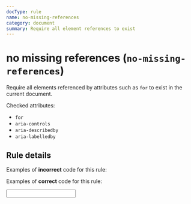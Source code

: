 ```yaml
---
docType: rule
name: no-missing-references
category: document
summary: Require all element references to exist
---
```


# no missing references (`no-missing-references`)

Require all elements referenced by attributes such as `for` to exist in the
current document.

Checked attributes:

- `for`
- `aria-controls`
- `aria-describedby`
- `aria-labelledby`

## Rule details

Examples of **incorrect** code for this rule:

<validate name="incorrect" rules="no-missing-references">
    <label for="missing-input"></label>
    <div aria-labelledby="missing-text"></div>
    <div aria-describedby="missing-text"></div>
</validate>

Examples of **correct** code for this rule:

<validate name="correct" rules="no-missing-references">
    <label for="my-input"></label>
    <div id="verbose-text"></div>
    <div aria-labelledby="verbose-text"></div>
    <div aria-describedby="verbose-text"></div>
    <input id="my-input">
</validate>
